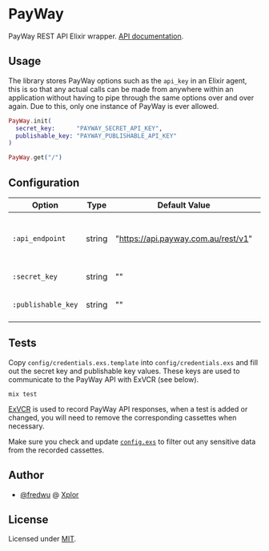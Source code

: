 # PayWay

PayWay REST API Elixir wrapper. [API documentation](https://hexdocs.pm/payway).

## Usage

The library stores PayWay options such as the `api_key` in an Elixir agent,
this is so that any actual calls can be made from anywhere within an
application without having to pipe through the same options over and over
again. Due to this, only one instance of PayWay is ever allowed.

```elixir
PayWay.init(
  secret_key:      "PAYWAY_SECRET_API_KEY",
  publishable_key: "PAYWAY_PUBLISHABLE_API_KEY"
)

PayWay.get("/")
```

## Configuration

| Option             | Type        | Default Value | Description |
|--------------------|-------------|---------------|-------------|
| `:api_endpoint`    | string      | "https://api.payway.com.au/rest/v1" | The base URL of the PayWay API endpoint.
| `:secret_key`      | string      | ""            | The secret API key.
| `:publishable_key` | string      | ""            | The publishable API key.

## Tests

Copy `config/credentials.exs.template` into `config/credentials.exs` and
fill out the secret key and publishable key values. These keys are used to
communicate to the PayWay API with ExVCR (see below).

```
mix test
```

[ExVCR](https://github.com/parroty/exvcr) is used to record PayWay API
responses, when a test is added or changed, you will need to remove the
corresponding cassettes when necessary.

Make sure you check and update [`config.exs`](config/config.exs) to filter
out any sensitive data from the recorded cassettes.

## Author

- [@fredwu](https://github.com/fredwu) @ [Xplor](http://ourxplor.com/)

## License

Licensed under [MIT](http://fredwu.mit-license.org/).
